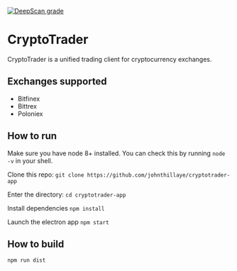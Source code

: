 [![DeepScan grade](https://deepscan.io/api/projects/2887/branches/21710/badge/grade.svg?token=a1fa0980263b30233c0ddf1e9c3ed778290db2ee)](https://deepscan.io/dashboard#view=project&pid=2887&bid=21710)

# CryptoTrader

CryptoTrader is a unified trading client for cryptocurrency exchanges.

## Exchanges supported

- Bitfinex
- Bittrex
- Poloniex

## How to run

Make sure you have node 8+ installed. You can check this by running `node -v` in your shell.

Clone this repo:
`git clone https://github.com/johnthillaye/cryptotrader-app`

Enter the directory:
`cd cryptotrader-app`

Install dependencies
`npm install`

Launch the electron app
`npm start`

## How to build

`npm run dist`
